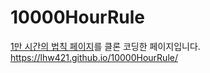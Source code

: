 # 10000HourRule
 [1만 시간의 법칙 페이지](http://paullab.co.kr/10000hours.html)를 클론 코딩한 페이지입니다.  
 https://lhw421.github.io/10000HourRule/
